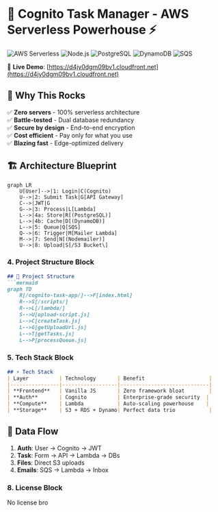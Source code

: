 # 🚀 Cognito Task Manager - AWS Serverless Powerhouse ⚡

![AWS Serverless](https://img.shields.io/badge/AWS-Serverless-orange?logo=amazon-aws&style=for-the-badge) 
![Node.js](https://img.shields.io/badge/Node.js-18.x-green?logo=node.js&style=for-the-badge) 
![PostgreSQL](https://img.shields.io/badge/PostgreSQL-RDS-blue?logo=postgresql&style=for-the-badge)
![DynamoDB](https://img.shields.io/badge/DynamoDB-NoSQL-yellow?logo=amazon-dynamodb&style=for-the-badge)
![SQS](https://img.shields.io/badge/SQS-Queue-purple?logo=amazon-sqs&style=for-the-badge)

🔗 **Live Demo**: [https://d4jy0dgm09bv1.cloudfront.net](https://d4jy0dgm09bv1.cloudfront.net)


## 🌟 Why This Rocks
✅ **Zero servers** - 100% serverless architecture  
✅ **Battle-tested** - Dual database redundancy  
✅ **Secure by design** - End-to-end encryption  
✅ **Cost efficient** - Pay only for what you use  
✅ **Blazing fast** - Edge-optimized delivery  

## 🏗️ Architecture Blueprint
```mermaid
graph LR
    U[User]-->|1: Login|C(Cognito)
    U-->|2: Submit Task|G[API Gateway]
    C-->|JWT|G
    G-->|3: Process|L[Lambda]
    L-->|4a: Store|R[(PostgreSQL)]
    L-->|4b: Cache|D[(DynamoDB)]
    L-->|5: Queue|Q[SQS]
    Q-->|6: Trigger|M[Mailer Lambda]
    M-->|7: Send|N[(Nodemailer)]
    U-->|8: Upload|S[/S3 Bucket\]
```

### 4. Project Structure Block
```markdown
## 📂 Project Structure
```mermaid
graph TD
    R[/cognito-task-app/]-->F[index.html]
    R-->S[/scripts/]
    R-->L[/lambda/]
    S-->U[upload-script.js]
    L-->C[createTask.js]
    L-->G[getUploadUrl.js]
    L-->T[getTasks.js]
    L-->P[processQueue.js]
```


### 5. Tech Stack Block
```markdown
## ⚡ Tech Stack
| Layer          | Technology       | Benefit                     |
|----------------|------------------|-----------------------------|
| **Frontend**   | Vanilla JS       | Zero framework bloat        |
| **Auth**       | Cognito          | Enterprise-grade security  |
| **Compute**    | Lambda           | Auto-scaling powerhouse    |
| **Storage**    | S3 + RDS + Dynamo| Perfect data trio           |
```

## 🔄 Data Flow
1. **Auth**: User → Cognito → JWT
2. **Task**: Form → API → Lambda → DBs
3. **Files**: Direct S3 uploads
4. **Emails**: SQS → Lambda → Inbox



### 8. License Block
No license bro
